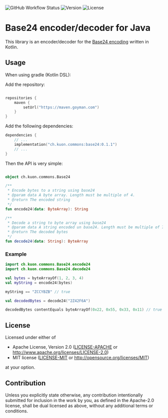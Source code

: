 ![GitHub Workflow Status](https://img.shields.io/github/workflow/status/kuon/java-base24/Java%20CI)
![Version](https://img.shields.io/bintray/v/kuon/java/base24)
![License](https://img.shields.io/badge/license-Apache%202.0/MIT-0b398e)

# Base24 encoder/decoder for Java

This library is an encoder/decoder for the
[Base24 encoding](https://www.kuon.ch/post/2020-02-27-base24/) written in Kotlin.

## Usage


When using gradle (Kotlin DSL):

Add the repository:

```kotlin

repositories {
    maven {
        setUrl("https://maven.goyman.com")
    }
}

```

Add the following dependencies:

```kotlin
dependencies {
    // ...
    implementation("ch.kuon.commons:base24:0.1.1")
    // ...
}
```

Then the API is very simple:

```kotlin

object ch.kuon.commons.Base24

/**
 * Encode bytes to a string using base24
 * @param data A byte array. Length must be multiple of 4.
 * @return The encoded string
 */
fun encode24(data: ByteArray): String

/**
 * Decode a string to byte array using base24
 * @param data A string encoded un base24. Length must be multiple of 7
 * @return The decoded bytes
 */
fun decode24(data: String): ByteArray
```


### Example

```kotlin
import ch.kuon.commons.Base24.encode24
import ch.kuon.commons.Base24.decode24

val bytes = byteArrayOf(1, 2, 3, 4)
val myString = encode24(bytes)

myString == "ZCCYBZB" // true

val decodedBytes = decode24("2Z42F6A")

decodedBytes contentEquals byteArrayOf(0x22, 0x55, 0x33, 0x11) // true
```

## License

Licensed under either of

 * Apache License, Version 2.0
   ([LICENSE-APACHE](LICENSE-APACHE) or http://www.apache.org/licenses/LICENSE-2.0)
 * MIT license
   ([LICENSE-MIT](LICENSE-MIT) or http://opensource.org/licenses/MIT)

at your option.

## Contribution

Unless you explicitly state otherwise, any contribution intentionally submitted
for inclusion in the work by you, as defined in the Apache-2.0 license, shall be
dual licensed as above, without any additional terms or conditions.

